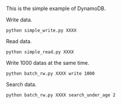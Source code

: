 This is the simple example of DynamoDB.

Write data.
```
python simple_write.py XXXX
```

Read data.
```
python simple_read.py XXXX
```

Write 1000 datas at the same time.
```
python batch_rw.py XXXX write 1000
```

Search data.
```
python batch_rw.py XXXX search_under_age 2
```